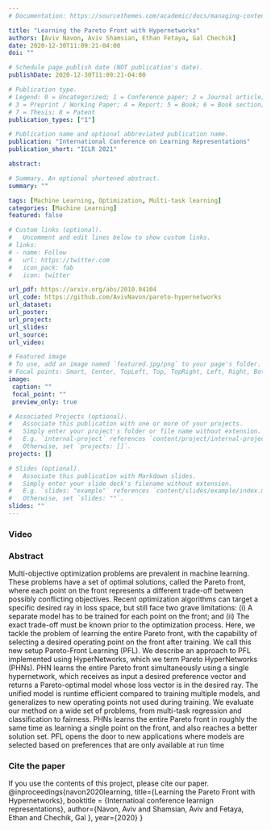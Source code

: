 ```yaml
---
# Documentation: https://sourcethemes.com/academic/docs/managing-content/

title: "Learning the Pareto Front with Hypernetworks"
authors: [Aviv Navon, Aviv Shamsian, Ethan Fetaya, Gal Chechik]
date: 2020-12-30T11:09:21-04:00
doi: ""

# Schedule page publish date (NOT publication's date).
publishDate: 2020-12-30T11:09:21-04:00

# Publication type.
# Legend: 0 = Uncategorized; 1 = Conference paper; 2 = Journal article;
# 3 = Preprint / Working Paper; 4 = Report; 5 = Book; 6 = Book section;
# 7 = Thesis; 8 = Patent
publication_types: ["1"]

# Publication name and optional abbreviated publication name.
publication: "International Conference on Learning Representations"
publication_short: "ICLR 2021"

abstract: 

# Summary. An optional shortened abstract.
summary: ""

tags: [Machine Learning, Optimization, Multi-task learning]
categories: [Machine Learning]
featured: false

# Custom links (optional).
#   Uncomment and edit lines below to show custom links.
# links:
# - name: Follow
#   url: https://twitter.com
#   icon_pack: fab
#   icon: twitter

url_pdf: https://arxiv.org/abs/2010.04104
url_code: https://github.com/AvivNavon/pareto-hypernetworks
url_dataset: 
url_poster:
url_project:
url_slides:
url_source:
url_video: 

# Featured image
# To use, add an image named `featured.jpg/png` to your page's folder.
# Focal points: Smart, Center, TopLeft, Top, TopRight, Left, Right, BottomLeft, Bottom, BottomRight.
image:
 caption: ""
 focal_point: ""
 preview_only: true

# Associated Projects (optional).
#   Associate this publication with one or more of your projects.
#   Simply enter your project's folder or file name without extension.
#   E.g. `internal-project` references `content/project/internal-project/index.md`.
#   Otherwise, set `projects: []`.
projects: []

# Slides (optional).
#   Associate this publication with Markdown slides.
#   Simply enter your slide deck's filename without extension.
#   E.g. `slides: "example"` references `content/slides/example/index.md`.
#   Otherwise, set `slides: ""`.
slides: ""
---
```


### Video

### Abstract
Multi-objective optimization problems are prevalent in machine learning. These problems have a set of optimal solutions, called the Pareto front, where each point on the front represents a different trade-off between possibly conflicting objectives. Recent optimization algorithms can target a specific desired ray in loss space, but still face two grave limitations: (i) A separate model has to be trained for each point on the front; and (ii) The exact trade-off must be known prior to the optimization process. Here, we tackle the problem of learning the entire Pareto front, with the capability of selecting a desired operating point on the front after training. We call this new setup Pareto-Front Learning (PFL).
We describe an approach to PFL implemented using HyperNetworks, which we term Pareto HyperNetworks (PHNs). PHN learns the entire Pareto front simultaneously using a single hypernetwork, which receives as input a desired preference vector and returns a Pareto-optimal model whose loss vector is in the desired ray. The unified model is runtime efficient compared to training multiple models, and generalizes to new operating points not used during training. We evaluate our method on a wide set of problems, from multi-task regression and classification to fairness. PHNs learns the entire Pareto front in roughly the same time as learning a single point on the front, and also reaches a better solution set. PFL opens the door to new applications where models are selected based on preferences that are only available at run time
    
### Cite the paper
If you use the contents of this project, please cite our paper.
@inproceedings{navon2020learning,
  title={Learning the Pareto Front with Hypernetworks},
   booktitle = {Internatioal conference learnign representations},
  author={Navon, Aviv and Shamsian, Aviv and Fetaya, Ethan and Chechik, Gal },
  year={2020}
}